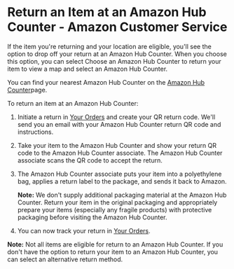 # Return an Item at an Amazon Hub Counter - Amazon Customer Service
If the item you're returning and your location are eligible, you'll see the option to drop off your return at an Amazon Hub Counter. When you choose this option, you can select Choose an Amazon Hub Counter to return your item to view a map and select an Amazon Hub Counter.

You can find your nearest Amazon Hub Counter on the [Amazon Hub Counter](https://www.amazon.com/counter)page.

To return an item at an Amazon Hub Counter:

1.  Initiate a return in [Your Orders](https://www.amazon.com/gp/css/order-history) and create your QR return code. We'll send you an email with your Amazon Hub Counter return QR code and instructions.
2.  Take your item to the Amazon Hub Counter and show your return QR code to the Amazon Hub Counter associate. The Amazon Hub Counter associate scans the QR code to accept the return.
3.  The Amazon Hub Counter associate puts your item into a polyethylene bag, applies a return label to the package, and sends it back to Amazon.
    
    **Note:** We don't supply additional packaging material at the Amazon Hub Counter. Return your item in the original packaging and appropriately prepare your items (especially any fragile products) with protective packaging before visiting the Amazon Hub Counter.
    
4.  You can now track your return in [Your Orders](https://www.amazon.com/gp/css/order-history).

**Note:** Not all items are eligible for return to an Amazon Hub Counter. If you don't have the option to return your item to an Amazon Hub Counter, you can select an alternative return method.